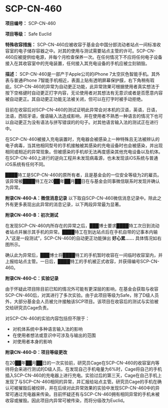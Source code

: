 # SCP-CN-460


**项目编号：** SCP-CN-460

**项目等级：** Safe Euclid

**特殊收容措施：** SCP-CN-460应被收容于基金会中国分部流动者站点一间标准收容室的电子储存容器之中。对其的使用与测试需要站点主管的许可。SCP-CN-460应被提供给电源，并每个月检查保养一次。在任何情况下不应将任何电子设备接入在其收容室中的充电装置，任何接入其充电设备的手机应被立刻销毁。

**描述：** SCP-CN-460是一部产于Apple公司的iPhone 7太空灰色智能手机。其外表与普通iPhone 7智能手机相近，表面上贴有透明屏幕保护膜，右下角稍有瑕疵。SCP-CN-460的异常为自动更正功能，此异常效果可根据使用者真实想法于按下空格键时自动更正打字内容，无论使用者对其想法有无意识或者是否愿意内容被自动更正。其自动更正功能无法被关闭，但可以在打字时被手动拒绝。

目前在收容后对SCP-CN-460的测试证明此异常会对本机的汉语，英语，日语，法语，西班牙语，俄语输入法造成影响，并在使用者不熟悉一种语言的情况下也可以自动更正为没有语法与拼写错误的的句子。对其他语言输入法的测试正在进行中。

在SCP-CN-460被接入充电装置时，充电器会被感染上一种特殊且无法被辨认的电子病毒，当其他相同型号的手机接触被其感染的充电设备时也会被感染，并出现相同或相近的异常现象。但被感染的手机却无法再度感染其他充电设备以及机体。在SCP-CN-460上进行的逆向工程并未发现病毒源，也未发现该iOS系统与普通iOS系统有任何不同。

████特工是SCP-CN-460的原所有者，且是基金会的一位安全等级为2的雇员。该异常被████特工在20██年██月██日在与基金会同事微信联系时发现并确认为异常。

**附录CN-460-A：微信消息记录** 
以下取自SCP-CN-460微信消息记录中。除此之外有更多表现出此异常的消息记录，以下两段异常最为显著。




**附录CN-460-B：初次测试** 

在发现SCP-CN-460内所存在的异常之后，███博士要求████特工次日到流动者站点并展示其手机的异常。████特工在到达站点后在手机自带的记事本内输入“这是一段测试”，SCP-CN-460的自动更正功能弹出 **好心累……** 
具体情况如右图所示。

确认此为异常后，███博士将████特工的手机暂时收容在一间临时收容室内，并上报给站点主管。一日后，████特工的手机被正式收容，并获得编号SCP-CN-460。

**附录CN-460-C：实验记录** 

由于怀疑此项目除目前已知的情况外可能有更深层的影响，在基金会获取与收容SCP-CN-460后，对其进行了多次实验。由于此项目等级为Safe，除了D级人员外，大部分基金会人员被允许接触该SCP项目。该项目在收容后的测试与实验被交给研究员Cage负责。

对SCP-CN-460的实验内容包括但不限于：

- 对机体系统中多种语言输入法的影响
- 在使用者想法或意识中可涉及与输出的范围
- 对使用者本身的影响







**附录CN-460-D：项目等级更改** 

在20██年██月██日的一次实验前，研究员Cage在SCP-CN-460的收容室内等待将会来进行测试的D级人员。在发现自己手机电量为6%时，Cage将自己的手机插入SCP-CN-460的充电器上进行充电。实验过后的第三天，Cage在自己手机上发现了与SCP-CN-460相同的异常，并汇报给站点主管。研究员Cage的手机在确认可被摧毁后被绞碎，并在后续对此异常效果的实验中发现SCP-CN-460中的异常可通过充电器来传染。目前怀疑还有与SCP-CN-460拥有相同异常的手机未被收容或摧毁。因此项目内异常可被传染，而将分级改为Euclid。


